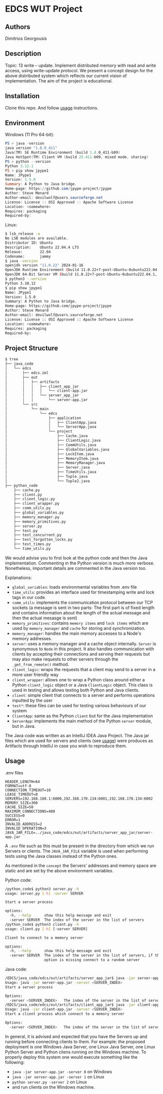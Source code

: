# EDCS WUT Project

## Authors

Dimitrios Georgousis

## Description

Topic: 13 write – update. Implement distributed memory with read and write access, using write-update protocol.
We present a concept design for the above distributed system which reflects our current vision of implementation. The aim of the project is educational.

## Installation

Clone this repo. And follow [usage](#usage) instructions.

## Environment
Windows (11 Pro 64-bit):
```powershell
PS > java -version
java version "1.8.0_411"
Java(TM) SE Runtime Environment (build 1.8.0_411-b09)
Java HotSpot(TM) Client VM (build 25.411-b09, mixed mode, sharing)
PS > python --version
Python 3.12.1
PS > pip show jpype1
Name: JPype1
Version: 1.5.0
Summary: A Python to Java bridge.
Home-page: https://github.com/jpype-project/jpype
Author: Steve Menard
Author-email: devilwolf@users.sourceforge.net
License: License :: OSI Approved :: Apache Software License
Location: <somewhere>
Requires: packaging
Required-by:
```
Linux:
```bash
$ lsb_release -a
No LSB modules are available.
Distributor ID: Ubuntu
Description:    Ubuntu 22.04.4 LTS
Release:        22.04
Codename:       jammy
$ java -version
openjdk version "11.0.22" 2024-01-16
OpenJDK Runtime Environment (build 11.0.22+7-post-Ubuntu-0ubuntu222.04.1)
OpenJDK 64-Bit Server VM (build 11.0.22+7-post-Ubuntu-0ubuntu222.04.1, mixed mode, sharing)
$ python3 --version
Python 3.10.12
$ pip show jpype1
Name: JPype1
Version: 1.5.0
Summary: A Python to Java bridge.
Home-page: https://github.com/jpype-project/jpype
Author: Steve Menard
Author-email: devilwolf@users.sourceforge.net
License: License :: OSI Approved :: Apache Software License
Location: <somewhere>
Requires: packaging
Required-by:
```
## Project Structure

```bash
$ tree
├── java_code
│   └── edcs
│       ├── edcs.iml
│       ├── out
│       │   ├── artifacts
│       │   │   ├── client_app_jar
│       │   │   │   └── client-app.jar
│       │   │   └── server_app_jar
│       │   │       └── server-app.jar
│       └── src
│           └── main
│               └── edcs
│                   ├── application
│                   │   ├── ClientApp.java
│                   │   └── ServerApp.java
│                   └── project
│                       ├── Cache.java
│                       ├── ClientLogic.java
│                       ├── CommUtils.java
│                       ├── GlobalVariables.java
│                       ├── LockItem.java
│                       ├── MemoryItem.java
│                       ├── MemoryManager.java
│                       ├── Server.java
│                       ├── TimeUtils.java
│                       ├── Tuple.java
│                       └── Tuple2.java
├── python_code
    ├── cache.py
    ├── client.py
    ├── client_logic.py
    ├── client_wrapper.py
    ├── comm_utils.py
    ├── global_variables.py
    ├── memory_manager.py
    ├── memory_primitives.py
    ├── server.py
    ├── test.py
    ├── test_concurrent.py
    ├── test_forgotten_locks.py
    ├── test_times.py
    └── time_utils.py
```
We would advise you to first look at the python code and then the Java implementation. Commenting in the Python version is much more verbose. Nonetheless, important details are commented in the Java version too.

Explanations:

- `global_variables`: loads environmental variables from .env file
- `time_utils`: provides an interface used for timestamping write and lock tags in our code.
- `comm_utils`: implements the communication protocol between our TCP sockets (a message is sent in two parts: The first part is of fixed length and contains information about the length of the actual message and then the actual mesasge is sent)
- `memory_primitives`: contains `memory items` and `lock items` which are used by `memory_manager` and `cache` for storing and synchronization.
- `memory_manager`: handles the main memory accesses to a Node's memory addresses.
- `server`: uses a memory manager and a cache object internally. `Server` is synonymous to `Node` in this project. It also handles communication with clients by accepting their connections and serving their requests but may also make requests to other servers through the `_get_from_remote()` method.
- `client_logic`: wraps the requests that a client may send to a server in a more user friendly way
- `client_wrapper`: allows one to wrap a Python class around either a Python `client_logic` object or a Java `ClientLogic` object. This class is used in testing and allows testing both Python and Java clients.
- `client`: simple client that connects to a server and performs operations inputted by the user
- `test*`: these files can be used for testing various behaviours of our system
- `ClientApp`: same as the Python `client` but for the Java implementation
- `ServerApp`: implements the main method of the Python `server` module, but in Java.

The Java code was written as an IntelliJ IDEA Java Project. The Java jar files which are used for servers and clients (see [usage](#usage)) were produces as Artifacts through IntelliJ in case you wish to reproduce them.

## Usage

.env files
```.env
HEADER_LENGTH=64
FORMAT=utf-8
CONNECTION_TIMEOUT=10
LEASE_TIMEOUT=8
SERVERS=192.168.160.1:6000,192.168.170.134:6001,192.168.170.134:6002
MEMORY_SIZE=300
CACHE_SIZE=50
MAXIMUM_CONNECTIONS=400
SUCCESS=0
ERROR=1
INVALID_ADDRESS=2
INVALID_OPERATION=3
JAVA_JAR_FILE=../java_code/edcs/out/artifacts/server_app_jar/server-app.jar
```
A `.env` file such as this must be present in the directory from which we run Servers or clients. The `JAVA_JAR_FILE` variable is used when performing tests using the Java classes instead of the Python ones.

As mentioned in the `concept` the Servers' addresses and memory space are static and are set by the above environment variables.

Python code:
```bash
/python_code$ python3 server.py -h
usage: server.py [-h] -server SERVER

Start a server process

options:
  -h, --help      show this help message and exit
  -server SERVER  The index of the server in the list of servers
/python_code$ python3 client.py -h
usage: client.py [-h] [-server SERVER]

Client to connect to a memory server

options:
  -h, --help      show this help message and exit
  -server SERVER  The index of the server in the list of servers, if this
                  option is missing connect to a random server
```

Java code:
```bash
/EDCS/java_code/edcs/out/artifacts/server_app_jar$ java -jar server-app.jar -h
Usage: java -jar server-app.jar -server <SERVER_INDEX>
Start a server process

Options:
  -server <SERVER_INDEX>   The index of the server in the list of servers
/EDCS/java_code/edcs/out/artifacts/client_app_jar$ java -jar client-app.jar -h
Usage: java -jar client-app.jar -server <SERVER_INDEX>
Start a client process which connect to a memory server

Options:
  -server <SERVER_INDEX>   The index of the server in the list of servers, if this option is missing connect to a random server
```

In general, it is advised and expected that you have the Servers up and running before connecting clients to them. For example: the proposed deployment is one Windows Java Server, one Linux Java Server, one Linux Python Server and Python cliens running on the Windows machine. To properly deploy this system one would execute something like the following:
- `java -jar server-app.jar -server 0` on Windows
- `java -jar server-app.jar -server 1` on Linux
- `python server.py -server 2` on Linux
- and run clients on the Windows machine.
